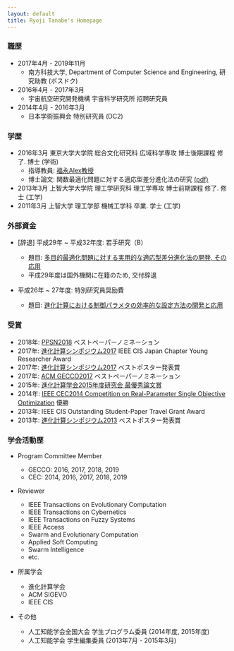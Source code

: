 ```yaml
---
layout: default
title: Ryoji Tanabe's Homepage
---
```


### 職歴

* 2017年4月 - 2019年11月
  * 南方科技大学, Department of Computer Science and Engineering, 研究助教 (ポスドク)
* 2016年4月 - 2017年3月
  * 宇宙航空研究開発機構 宇宙科学研究所 招聘研究員
* 2014年4月 - 2016年3月
  * 日本学術振興会 特別研究員 (DC2)


### 学歴

* 2016年3月 東京大学大学院 総合文化研究科 広域科学専攻 博士後期課程 修了. 博士 (学術)
  * 指導教員: [福永Alex教授](http://metahack.org/index-j.html)
  * 博士論文: 関数最適化問題に対する適応型差分進化法の研究 [(pdf)](https://drive.google.com/open?id=0B5QxTedsd-SXQlRld2Vjd1ZwZU0)
* 2013年3月 上智大学大学院 理工学研究科 理工学専攻 博士前期課程 修了. 修士 (工学)
* 2011年3月 上智大学 理工学部 機械工学科 卒業. 学士 (工学)


### 外部資金

* [辞退] 平成29年 ~ 平成32年度: 若手研究（B）
  * 題目: [多目的最適化問題に対する実用的な適応型差分進化法の開発, その応用](https://kaken.nii.ac.jp/ja/grant/KAKENHI-PROJECT-17K12755/)
  * 平成29年度は国外機関に在籍のため, 交付辞退

* 平成26年 ~ 27年度: 特別研究員奨励費
  * 題目: [進化計算における制御パラメタの効率的な設定方法の開発と応用](https://kaken.nii.ac.jp/grant/KAKENHI-PROJECT-14J09528/)

### 受賞

* 2018年: [PPSN2018](http://ppsn2018.dei.uc.pt/) ベストペーパーノミネーション
* 2017年: [進化計算シンポジウム2017](http://www.jpnsec.org/symposium201703.html) IEEE CIS Japan Chapter Young Researcher Award
* 2017年: [進化計算シンポジウム2017](http://www.jpnsec.org/symposium201703.html) ベストポスター発表賞
* 2017年: [ACM GECCO2017](http://gecco-2017.sigevo.org/) ベストペーパーノミネーション
* 2015年: [進化計算学会2015年度研究会 最優秀論文賞](http://www.jpnsec.org/prize.html)
* 2014年: [IEEE CEC2014 Competition on Real-Parameter Single Objective Optimization](http://www3.ntu.edu.sg/home/EPNSugan/index_files/CEC2014/CEC2014.htm) 優勝
* 2013年: IEEE CIS Outstanding Student-Paper Travel Grant Award
* 2013年: [進化計算シンポジウム2013](http://www.jpnsec.org/symposium201303.html) ベストポスター発表賞


### 学会活動歴

* Program Committee Member
  * GECCO: 2016, 2017, 2018, 2019
  * CEC: 2014, 2016, 2017, 2018, 2019
* Reviewer
  * IEEE Transactions on Evolutionary Computation
  * IEEE Transactions on Cybernetics
  * IEEE Transactions on Fuzzy Systems
  * IEEE Access
  * Swarm and Evolutionary Computation
  * Applied Soft Computing
  * Swarm Intelligence
  * etc.

* 所属学会
  * 進化計算学会
  * ACM SIGEVO 
  * IEEE CIS

* その他
  * 人工知能学会全国大会 学生プログラム委員 (2014年度, 2015年度)
  * 人工知能学会 学生編集委員 (2013年7月 - 2015年3月)
